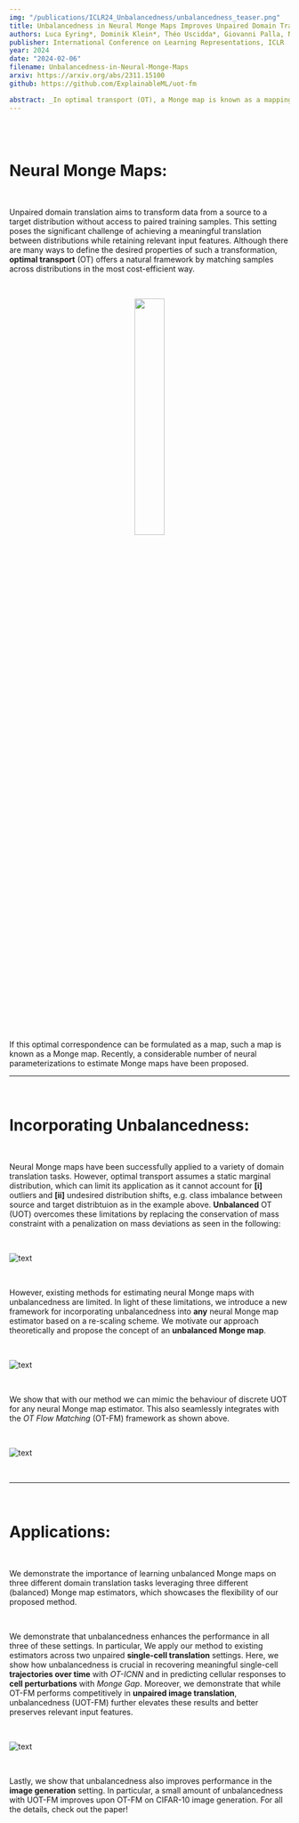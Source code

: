 ```yaml
---
img: "/publications/ICLR24_Unbalancedness/unbalancedness_teaser.png"
title: Unbalancedness in Neural Monge Maps Improves Unpaired Domain Translation 
authors: Luca Eyring*, Dominik Klein*, Théo Uscidda*, Giovanni Palla, Niki Kilbertus, Zeynep Akata, Fabian Theis
publisher: International Conference on Learning Representations, ICLR
year: 2024
date: "2024-02-06"
filename: Unbalancedness-in-Neural-Monge-Maps
arxiv: https://arxiv.org/abs/2311.15100
github: https://github.com/ExplainableML/uot-fm

abstract: _In optimal transport (OT), a Monge map is known as a mapping that transports a source distribution to a target distribution in the most cost-efficient way. Recently, multiple neural estimators for Monge maps have been developed and applied in diverse unpaired domain translation tasks, e.g. in single-cell biology and computer vision. However, the classic OT framework enforces mass conservation, which makes it prone to outliers and limits its applicability in real-world scenarios. The latter can be particularly harmful in OT domain translation tasks, where the relative position of a sample within a distribution is explicitly taken into account. While unbalanced OT tackles this challenge in the discrete setting, its integration into neural Monge map estimators has received limited attention. We propose a theoretically grounded method to incorporate unbalancedness into **any** Monge map estimator. We improve existing estimators to model cell trajectories over time and to predict cellular responses to perturbations. Moreover, our approach seamlessly integrates with the OT flow matching (OT-FM) framework. While we show that OT-FM performs competitively in image translation, we further improve performance by incorporating unbalancedness (UOT-FM), which better preserves relevant features. We hence establish UOT-FM as a principled method for unpaired image translation._
---
```


</br>

</br>

# Neural Monge Maps:   

</br>

Unpaired domain translation aims to transform data from a source to a target distribution without access to paired training samples. This setting poses the significant challenge of achieving a meaningful translation between distributions while retaining relevant input features. Although there are many ways to define the desired properties of such a transformation, **optimal transport** (OT) offers a natural framework by matching samples across distributions in the most cost-efficient way.

</br>

<p align="center" width="100%">
    <img width="33%" src="/publications/ICLR24_Unbalancedness/motivation_1.png">
</p>

</br>

If this optimal correspondence can be formulated as a map, such a map is known as a Monge map. Recently, a considerable number of neural parameterizations to estimate Monge maps have been proposed.

---

</br>

# Incorporating Unbalancedness:   

</br>

Neural Monge maps have been successfully applied to a variety of domain translation tasks. However, optimal transport assumes a static marginal distribution, which can limit its application as it cannot account for **[i]** outliers and **[ii]** undesired distribution shifts, e.g. class imbalance between source and target distribtuion as in the example above. **Unbalanced** OT (UOT) overcomes these limitations by replacing the conservation of mass constraint with a penalization on mass deviations as seen in the following:

</br>

![text](/publications/ICLR24_Unbalancedness/motivation_2.png)

</br>

However, existing methods for estimating neural Monge maps with unbalancedness are limited. In light of these limitations, we introduce a new framework for incorporating unbalancedness into **any** neural Monge map estimator based on a re-scaling scheme. We motivate our approach theoretically and propose the concept of an **unbalanced Monge map**.

</br>

![text](/publications/ICLR24_Unbalancedness/motivation_3.png)

</br>

We show that with our method we can mimic the behaviour of discrete UOT for any neural Monge map estimator. This also seamlessly integrates with the _OT Flow Matching_ (OT-FM) framework as shown above.

</br>

![text](/publications/ICLR24_Unbalancedness/unbalancedness_teaser.png)

</br>

---

</br>

# Applications:   

</br>

We demonstrate the importance of learning unbalanced Monge maps on three different domain translation tasks leveraging three different (balanced) Monge map estimators, which showcases the flexibility of our proposed method.

</br>

We demonstrate that unbalancedness enhances the performance in all three of these settings. In particular, We apply our method to existing estimators across two unpaired __single-cell translation__ settings. Here, we show how unbalancedness is crucial in recovering meaningful single-cell __trajectories over time__ with _OT-ICNN_ and in predicting cellular responses to __cell perturbations__ with _Monge Gap_. Moreover, we demonstrate that while OT-FM performs competitively in __unpaired image translation__, unbalancedness (UOT-FM) further elevates these results and better preserves relevant input features.

</br>

![text](/publications/ICLR24_Unbalancedness/celeba256_samples.png)

</br>

Lastly, we show that unbalancedness also improves performance in the __image generation__ setting. In particular, a small amount of unbalancedness with UOT-FM improves upon OT-FM on CIFAR-10 image generation. For all the details, check out the paper!